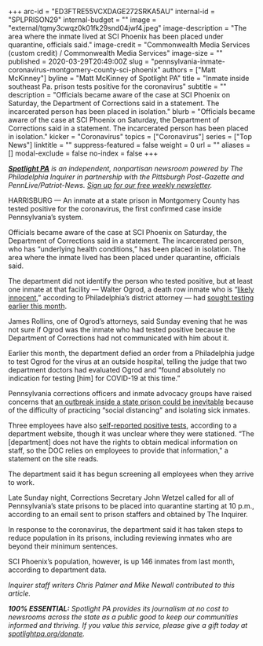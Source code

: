 +++
arc-id = "ED3FTRE55VCXDAGE272SRKA5AU"
internal-id = "SPLPRISON29"
internal-budget = ""
image = "external/tqmy3cwqz0k01fk29snd04jwf4.jpeg"
image-description = "The area where the inmate lived at SCI Phoenix has been placed under quarantine, officials said."
image-credit = "Commonwealth Media Services (custom credit) / Commonwealth Media Services"
image-size = ""
published = 2020-03-29T20:49:00Z
slug = "pennsylvania-inmate-coronavirus-montgomery-county-sci-phoenix"
authors = ["Matt McKinney"]
byline = "Matt McKinney of Spotlight PA"
title = "Inmate inside southeast Pa. prison tests positive for the coronavirus"
subtitle = ""
description = "Officials became aware of the case at SCI Phoenix on Saturday, the Department of Corrections said in a statement. The incarcerated person has been placed in isolation."
blurb = "Officials became aware of the case at SCI Phoenix on Saturday, the Department of Corrections said in a statement. The incarcerated person has been placed in isolation."
kicker = "Coronavirus"
topics = ["Coronavirus"]
series = ["Top News"]
linktitle = ""
suppress-featured = false
weight = 0
url = ""
aliases = []
modal-exclude = false
no-index = false
+++

<a href="https://www.spotlightpa.org/"><i><b>Spotlight PA</b></i></a><i> is an independent, nonpartisan newsroom powered by The Philadelphia Inquirer in partnership with the Pittsburgh Post-Gazette and PennLive/Patriot-News. </i><a href="https://www.spotlightpa.org/newsletters"><i>Sign up for our free weekly newsletter</i></a><i>.</i>

HARRISBURG — An inmate at a state prison in Montgomery County has tested positive for the coronavirus, the first confirmed case inside Pennsylvania’s system.

Officials became aware of the case at SCI Phoenix on Saturday, the Department of Corrections said in a statement. The incarcerated person, who has “underlying health conditions,” has been placed in isolation. The area where the inmate lived has been placed under quarantine, officials said.

The department did not identify the person who tested positive, but at least one inmate at that facility — Walter Ogrod, a death row inmate who is “<a href="https://www.inquirer.com/news/walter-ogrod-death-row-larry-krasner-philadelphia-da-likely-innocent-exoneration-20200303.html">likely innocent</a>,” according to Philadelphia’s district attorney — had <a href="https://www.spotlightpa.org/news/2020/03/pennsylvania-prisons-coronavirus-prepared-john-wetzel/">sought testing earlier this month</a>.

James Rollins, one of Ogrod’s attorneys, said Sunday evening that he was not sure if Ogrod was the inmate who had tested positive because the Department of Corrections had not communicated with him about it.

Earlier this month, the department defied an order from a Philadelphia judge to test Ogrod for the virus at an outside hospital, telling the judge that two department doctors had evaluated Ogrod and “found absolutely no indication for testing [him] for COVID-19 at this time.”

Pennsylvania corrections officers and inmate advocacy groups have raised concerns that <a href="https://www.spotlightpa.org/news/2020/03/pennsylvania-coronavirus-prisons-corrections-officers-concerns/" target=_blank>an outbreak inside a state prison could be inevitable</a> because of the difficulty of practicing “social distancing" and isolating sick inmates.

<script src="https://www.spotlightpa.org/embed.js" async></script><div data-spl-embed-version="1" data-spl-src="https://www.spotlightpa.org/embeds/donate/"></div>

Three employees have also <a href="https://www.cor.pa.gov/Pages/COVID-19-Dashboard.aspx" target=_blank>self-reported positive tests</a>, according to a department website, though it was unclear where they were stationed. “The [department] does not have the rights to obtain medical information on staff, so the DOC relies on employees to provide that information," a statement on the site reads.

The department said it has begun screening all employees when they arrive to work.

Late Sunday night, Corrections Secretary John Wetzel called for all of Pennsylvania’s state prisons to be placed into quarantine starting at 10 p.m., according to an email sent to prison staffers and obtained by The Inquirer.

In response to the coronavirus, the department said it has taken steps to reduce population in its prisons, including reviewing inmates who are beyond their minimum sentences.

SCI Phoenix’s population, however, is up 146 inmates from last month, according to department data.

<i>Inquirer staff writers Chris Palmer and Mike Newall contributed to this article. </i>

<i><b>100% ESSENTIAL:</b></i><i> Spotlight PA provides its journalism at no cost to newsrooms across the state as a public good to keep our communities informed and thriving. If you value this service, please give a gift today at </i><a href="https://www.spotlightpa.org/donate"><i>spotlightpa.org/donate</i></a><i>.</i>

<script src="https://www.spotlightpa.org/embed.js" async></script><div data-spl-embed-version="1" data-spl-src="https://www.spotlightpa.org/embeds/tips/?tip_text=Do%20you%20have%20a%20tip%20about%20%3Cb%3Ehow%20Pa.'s%20government%20is%20responding%20to%20the%20coronavirus%3C%2Fb%3E%3F%20Tell%20us."></div>
